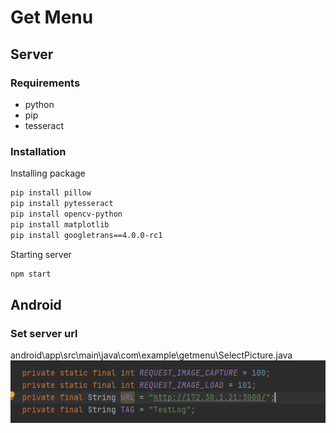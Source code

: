 # Get Menu
## Server
### Requirements
- python
- pip
- tesseract

### Installation
Installing package
```bash
pip install pillow
pip install pytesseract
pip install opencv-python
pip install matplotlib
pip install googletrans==4.0.0-rc1
```

Starting server
```bash
npm start
```

## Android
### Set server url
android\app\src\main\java\com\example\getmenu\SelectPicture.java
![url](./image/url.png)
